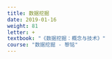 ```yaml
---
title: 数据挖掘
date: 2019-01-16
weight: 81
letter: +
textbook: "《数据挖掘：概念与技术》"
course: "数据挖掘 - 黎铭"
---
```

